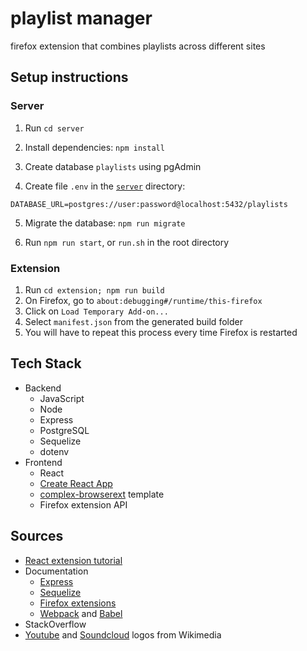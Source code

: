 # playlist manager

firefox extension that combines playlists across different sites

## Setup instructions

### Server

1. Run `cd server`

2. Install dependencies: `npm install`

3. Create database `playlists` using pgAdmin

4. Create file `.env` in the [`server`](server/) directory:

```
DATABASE_URL=postgres://user:password@localhost:5432/playlists
```

5. Migrate the database: `npm run migrate`

6. Run `npm run start`, or `run.sh` in the root directory

### Extension

1. Run `cd extension; npm run build`
1. On Firefox, go to `about:debugging#/runtime/this-firefox`
1. Click on `Load Temporary Add-on...`
1. Select `manifest.json` from the generated build folder
1. You will have to repeat this process every time Firefox is restarted

## Tech Stack

- Backend
  - JavaScript
  - Node
  - Express
  - PostgreSQL
  - Sequelize
  - dotenv
- Frontend
  - React
  - [Create React App](https://github.com/facebook/create-react-app)
  - [complex-browserext](https://www.npmjs.com/package/cra-template-complex-browserext) template
  - Firefox extension API

## Sources

- [React extension tutorial](https://medium.com/swlh/bootstrapping-complex-chrome-firefox-edge-extensions-with-create-react-app-667be8df35d7)
- Documentation
  - [Express](https://expressjs.com/en/guide/routing.html)
  - [Sequelize](https://sequelize.org/docs/v6/)
  - [Firefox extensions](https://developer.mozilla.org/en-US/docs/Mozilla/Add-ons/WebExtensions)
  - [Webpack](https://webpack.js.org/concepts/) and [Babel](https://babeljs.io/docs/)
- StackOverflow
- [Youtube](https://commons.wikimedia.org/wiki/File:YouTube_Logo_2017.svg) and [Soundcloud](https://commons.wikimedia.org/wiki/File:Soundcloud_logo.svg) logos from Wikimedia
